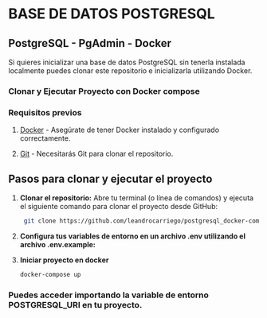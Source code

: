 # BASE DE DATOS POSTGRESQL
## PostgreSQL - PgAdmin - Docker

Si quieres inicializar una base de datos PostgreSQL sin tenerla instalada localmente puedes clonar este repositorio e inicializarla utilizando Docker.

### Clonar y Ejecutar Proyecto con Docker compose

### Requisitos previos

1. [Docker](https://www.docker.com/) - Asegúrate de tener Docker instalado y configurado correctamente.

2. [Git](https://git-scm.com/) - Necesitarás Git para clonar el repositorio.

## Pasos para clonar y ejecutar el proyecto

1. **Clonar el repositorio:**
   Abre tu terminal (o línea de comandos) y ejecuta el siguiente comando para clonar el proyecto desde GitHub:

   ```bash data-copyable
    git clone https://github.com/leandrocarriego/postgresql_docker-compose.git

2. **Configura tus variables de entorno en un archivo .env utilizando el archivo .env.example:**

3. **Iniciar proyecto en docker**
    
    ```bash data-copyable
    docker-compose up

### Puedes acceder importando la variable de entorno POSTGRESQL_URI en tu proyecto.

